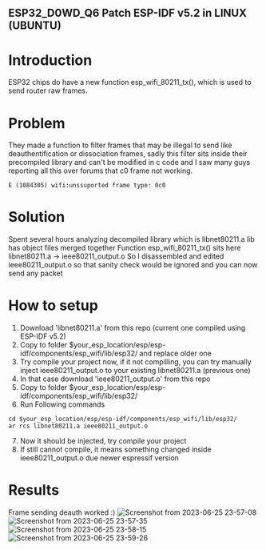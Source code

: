 ## ESP32_D0WD_Q6 Patch ESP-IDF v5.2 in LINUX (UBUNTU)
# Introduction
ESP32 chips do have a new function esp_wifi_80211_tx(), which is used to send router raw frames.

# Problem
They made a function to filter frames that may be illegal to send like deauthentification or dissociation frames, sadly this filter sits inside their precompiled library and can't be modified in c code and I saw many guys reporting all this over forums that c0 frame not working.
```
E (1084305) wifi:unssuported frame type: 0c0
```
# Solution
Spent several hours analyzing decompiled library which is libnet80211.a
lib has object files merged together
Function esp_wifi_80211_tx() sits here
libnet80211.a -> ieee80211_output.o
So I disassembled and edited ieee80211_output.o so that sanity check would be ignored and you can now send any packet

# How to setup
1. Download 'libnet80211.a' from this repo (current one compiled using ESP-IDF v5.2)
2. Copy to folder $your_esp_location/esp/esp-idf/components/esp_wifi/lib/esp32/ and replace older one
3. Try compile your project now, if it not compilling, you can try manually inject ieee80211_output.o to your existing libnet80211.a (previous one)
4. In that case download 'ieee80211_output.o' from this repo
5. Copy to folder $your_esp_location/esp/esp-idf/components/esp_wifi/lib/esp32/
6. Run Following commands
```
cd $your_esp_location/esp/esp-idf/components/esp_wifi/lib/esp32/
ar rcs libnet80211.a ieee80211_output.o
```
7. Now it should be injected, try compile your project
8. If still cannot compile, it means something changed inside ieee80211_output.o due newer espressif version
# Results
Frame sending deauth worked :)
![Screenshot from 2023-06-25 23-57-08](https://github.com/Hex2424/esp32_deauth_patch/assets/81779693/1a9236da-a9d7-4e05-bbda-178871e16f5e)
![Screenshot from 2023-06-25 23-57-35](https://github.com/Hex2424/esp32_deauth_patch/assets/81779693/29828edc-40e1-4c7c-b238-422a0a9277dd)
![Screenshot from 2023-06-25 23-58-15](https://github.com/Hex2424/esp32_deauth_patch/assets/81779693/e248af49-37af-4108-8c09-894b6f31dc5d)
![Screenshot from 2023-06-25 23-59-26](https://github.com/Hex2424/esp32_deauth_patch/assets/81779693/6633013a-3c01-4454-ac5f-85ad5bad45c1)
